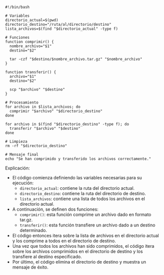 ```
#!/bin/bash

# Variables
directorio_actual=$(pwd)
directorio_destino="/ruta/al/directorio/destino"
lista_archivos=$(find "$directorio_actual" -type f)

# Funciones
function comprimir() {
  nombre_archivo="$1"
  destino="$2"

  tar -czf "$destino/$nombre_archivo.tar.gz" "$nombre_archivo"
}

function transferir() {
  archivo="$1"
  destino="$2"

  scp "$archivo" "$destino"
}

# Procesamiento
for archivo in $lista_archivos; do
  comprimir "$archivo" "$directorio_destino"
done

for archivo in $(find "$directorio_destino" -type f); do
  transferir "$archivo" "$destino"
done

# Limpieza
rm -rf "$directorio_destino"

# Mensaje final
echo "Se han comprimido y transferido los archivos correctamente."
```

Explicación:

* El código comienza definiendo las variables necesarias para su ejecución:
    * `directorio_actual`: contiene la ruta del directorio actual.
    * `directorio_destino`: contiene la ruta del directorio de destino.
    * `lista_archivos`: contiene una lista de todos los archivos en el directorio actual.
* A continuación, se definen dos funciones:
    * `comprimir()`: esta función comprime un archivo dado en formato tar.gz.
    * `transferir()`: esta función transfiere un archivo dado a un destino determinado.
* El código entonces itera sobre la lista de archivos en el directorio actual y los comprime a todos en el directorio de destino.
* Una vez que todos los archivos han sido comprimidos, el código itera sobre los archivos comprimidos en el directorio de destino y los transfiere al destino especificado.
* Por último, el código elimina el directorio de destino y muestra un mensaje de éxito.